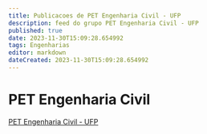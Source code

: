 ```yaml
---
title: Publicacoes de PET Engenharia Civil - UFP 
description: feed do grupo PET Engenharia Civil - UFP
published: true
date: 2023-11-30T15:09:28.654992
tags: Engenharias
editor: markdown
dateCreated: 2023-11-30T15:09:28.654992
---
```


# PET Engenharia Civil
[PET Engenharia Civil - UFP](/grupo/162PETEngenhariaCivilUFP.md)